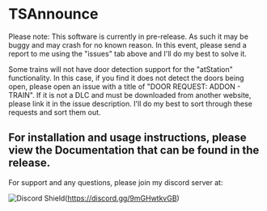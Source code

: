 # TSAnnounce

Please note: This software is currently in pre-release. As such it may be buggy and may crash for no known reason. In this event, please send a report to me using the "issues" tab above and I'll do my best to solve it.

Some trains will not have door detection support for the "atStation" functionality. In this case, if you find it does not detect the doors being open, please open an issue with a title of "DOOR REQUEST: ADDON - TRAIN". If it is not a DLC and must be downloaded from another website, please link it in the issue description. I'll do my best to sort through these requests and sort them out.

## For installation and usage instructions, please view the Documentation that can be found in the release.

For support and any questions, please join my discord server at:


![Discord Shield](https://discordapp.com/api/guilds/957593187743068160/widget.png?style=shield)(https://discord.gg/9mGHwtkvGB)
